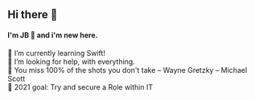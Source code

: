 ## Hi there 👋
#### I'm JB 🤪 and i'm new here. 

🌱 I’m currently learning Swift! <br />
🤔 I’m looking for help, with everything.<br />
💬 You miss 100% of the shots you don't take – Wayne Gretzky – Michael Scott<br />
🥅 2021 goal: Try and secure a Role within IT
<!--
**JB3991/JB3991** is a ✨ _special_ ✨ repository because its `README.md` (this file) appears on your GitHub profile.

Here are some ideas to get you started:

- 🌱 I’m currently learning ...
- 👯 I’m looking to collaborate on ...
- 🤔 I’m looking for help with ...
- 💬 Ask me about ...
- 📫 How to reach me: ...
- 😄 Pronouns: ...
- ⚡ Fun fact: ...
-->
